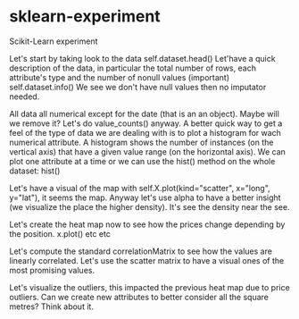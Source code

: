 # sklearn-experiment
Scikit-Learn experiment

Let's start by taking look to the data self.dataset.head()
Let'have a quick description of the data, in particular the total number of rows, each attribute's type and the number of nonull values (important) self.dataset.info()
We see we don't have null values then no imputator needed.

All data all numerical except for the date (that is an an object). Maybe will we remove it? Let's do value_counts() anyway.
A better quick way to get a feel of the type of data we are dealing with is to plot a histogram for wach numerical attribute. A histogram shows the number of instances (on the vertical axis) that have a given value range (on the horizontal axis). We can plot one attribute at a time or we can use the hist() method on the whole dataset:
hist()

Let's have a visual of the map with self.X.plot(kind="scatter", x="long", y="lat"), it seems the map. Anyway let's use alpha to have a better insight (we visualize the place the higher density).
It's see the density near the see.

Let's create the heat map now to see how the prices change depending by the position. x.plot() etc etc

Let's compute the standard correlationMatrix to see how the values are linearly correlated. Let's use the scatter matrix to have a visual ones of the most promising values.

Let's visualize the outliers, this impacted the previous heat map due to price outliers. Can we create new attributes to better consider all the square metres? Think about it.
